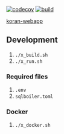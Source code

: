 [![codecov](https://codecov.io/gh/arikama/koran-backend/branch/master/graph/badge.svg?token=2sYstSxBxi)](https://codecov.io/gh/arikama/koran-backend)
[![build](https://github.com/arikama/koran-backend/actions/workflows/build.yaml/badge.svg?branch=master)](https://github.com/arikama/koran-backend/actions/workflows/build.yaml)

[koran-webapp](https://github.com/arikama/koran-webapp)

## Development

1. `./x_build.sh`
2. `./x_run.sh`

### Required files

1. `.env`
2. `sqlboiler.toml`

### Docker

1. `./x_docker.sh`
